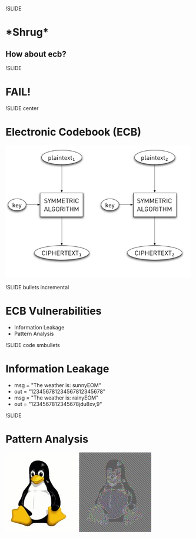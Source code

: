 !SLIDE
# \*Shrug\* #
## How about ecb? ##

!SLIDE
# FAIL! #

!SLIDE center
# Electronic Codebook (ECB) #
![basic symmetric encryption, aka Electronic CodeBook](ecb.png)

!SLIDE bullets incremental
# ECB Vulnerabilities #

* Information Leakage
* Pattern Analysis

!SLIDE code smbullets
# Information Leakage #

* msg = "The weather is: sunnyEOM"
* out = "123456781234567812345678"
* msg = "The weather is: rainyEOM"
* out = "1234567812345678jdu8xv,9"

!SLIDE
# Pattern Analysis #

![Tux](tux.jpg)
![Tux encrypted with ECB](tux_ecb.jpg)
